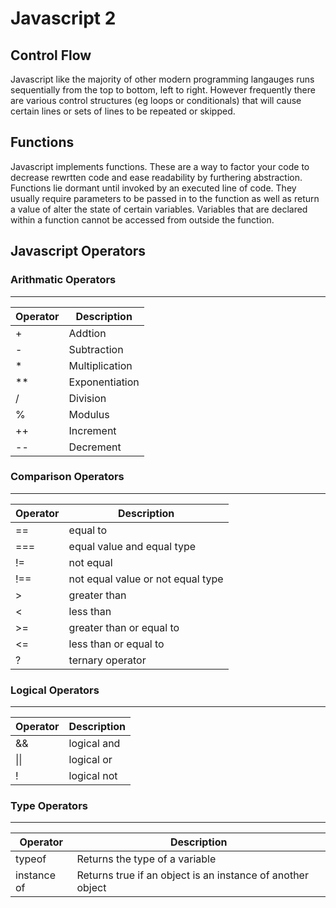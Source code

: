 # Javascript 2

## Control Flow

Javascript like the majority of other modern programming langauges runs sequentially from the top to bottom, left to right. However frequently there are various control structures (eg loops or conditionals) that will cause certain lines or sets of lines to be repeated or skipped.

## Functions

Javascript implements functions. These are a way to factor your code to decrease rewrtten code and ease readability by furthering abstraction. Functions lie dormant until invoked by an executed line of code. They usually require parameters to be passed in to the function as well as return a value of alter the state of certain variables. Variables that are declared within a function cannot be accessed from outside the function.

## Javascript Operators

### Arithmatic Operators

---

| **Operator** | **Description** |
| ------------ | --------------- |
| + | Addtion|
| - | Subtraction |
| * | Multiplication |
| ** | Exponentiation |
| / | Division |
| % | Modulus |
| ++ | Increment |
| -- | Decrement |

### Comparison Operators

---

| **Operator** | **Description** |
| ------------ | --------------- |
| == | equal to |
| === | equal value and equal type |
| != | not equal |
| !== | not equal value or not equal type |
| \> | greater than |
| < | less than |
| \>= | greater than or equal to |
| <= | less than or equal to |
| ? | ternary operator |

### Logical Operators

---

| **Operator** | **Description** |
| ------------ | --------------- |
| && | logical and |
| \|\| | logical or |
| ! | logical not |

### Type Operators

---

| **Operator** | **Description** |
| ------------ | --------------- |
| typeof | Returns the type of a variable |
| instance of | Returns true if an object is an instance of another object |
